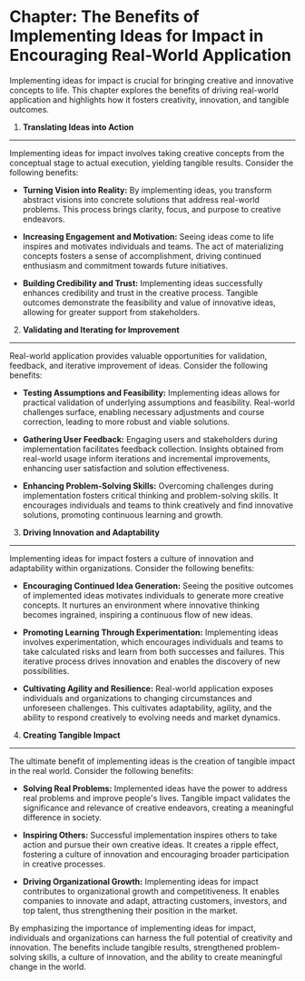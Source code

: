 Chapter: The Benefits of Implementing Ideas for Impact in Encouraging Real-World Application
============================================================================================

Implementing ideas for impact is crucial for bringing creative and innovative concepts to life. This chapter explores the benefits of driving real-world application and highlights how it fosters creativity, innovation, and tangible outcomes.

1. **Translating Ideas into Action**
------------------------------------

Implementing ideas for impact involves taking creative concepts from the conceptual stage to actual execution, yielding tangible results. Consider the following benefits:

* **Turning Vision into Reality:** By implementing ideas, you transform abstract visions into concrete solutions that address real-world problems. This process brings clarity, focus, and purpose to creative endeavors.

* **Increasing Engagement and Motivation:** Seeing ideas come to life inspires and motivates individuals and teams. The act of materializing concepts fosters a sense of accomplishment, driving continued enthusiasm and commitment towards future initiatives.

* **Building Credibility and Trust:** Implementing ideas successfully enhances credibility and trust in the creative process. Tangible outcomes demonstrate the feasibility and value of innovative ideas, allowing for greater support from stakeholders.

2. **Validating and Iterating for Improvement**
-----------------------------------------------

Real-world application provides valuable opportunities for validation, feedback, and iterative improvement of ideas. Consider the following benefits:

* **Testing Assumptions and Feasibility:** Implementing ideas allows for practical validation of underlying assumptions and feasibility. Real-world challenges surface, enabling necessary adjustments and course correction, leading to more robust and viable solutions.

* **Gathering User Feedback:** Engaging users and stakeholders during implementation facilitates feedback collection. Insights obtained from real-world usage inform iterations and incremental improvements, enhancing user satisfaction and solution effectiveness.

* **Enhancing Problem-Solving Skills:** Overcoming challenges during implementation fosters critical thinking and problem-solving skills. It encourages individuals and teams to think creatively and find innovative solutions, promoting continuous learning and growth.

3. **Driving Innovation and Adaptability**
------------------------------------------

Implementing ideas for impact fosters a culture of innovation and adaptability within organizations. Consider the following benefits:

* **Encouraging Continued Idea Generation:** Seeing the positive outcomes of implemented ideas motivates individuals to generate more creative concepts. It nurtures an environment where innovative thinking becomes ingrained, inspiring a continuous flow of new ideas.

* **Promoting Learning Through Experimentation:** Implementing ideas involves experimentation, which encourages individuals and teams to take calculated risks and learn from both successes and failures. This iterative process drives innovation and enables the discovery of new possibilities.

* **Cultivating Agility and Resilience:** Real-world application exposes individuals and organizations to changing circumstances and unforeseen challenges. This cultivates adaptability, agility, and the ability to respond creatively to evolving needs and market dynamics.

4. **Creating Tangible Impact**
-------------------------------

The ultimate benefit of implementing ideas is the creation of tangible impact in the real world. Consider the following benefits:

* **Solving Real Problems:** Implemented ideas have the power to address real problems and improve people's lives. Tangible impact validates the significance and relevance of creative endeavors, creating a meaningful difference in society.

* **Inspiring Others:** Successful implementation inspires others to take action and pursue their own creative ideas. It creates a ripple effect, fostering a culture of innovation and encouraging broader participation in creative processes.

* **Driving Organizational Growth:** Implementing ideas for impact contributes to organizational growth and competitiveness. It enables companies to innovate and adapt, attracting customers, investors, and top talent, thus strengthening their position in the market.

By emphasizing the importance of implementing ideas for impact, individuals and organizations can harness the full potential of creativity and innovation. The benefits include tangible results, strengthened problem-solving skills, a culture of innovation, and the ability to create meaningful change in the world.
